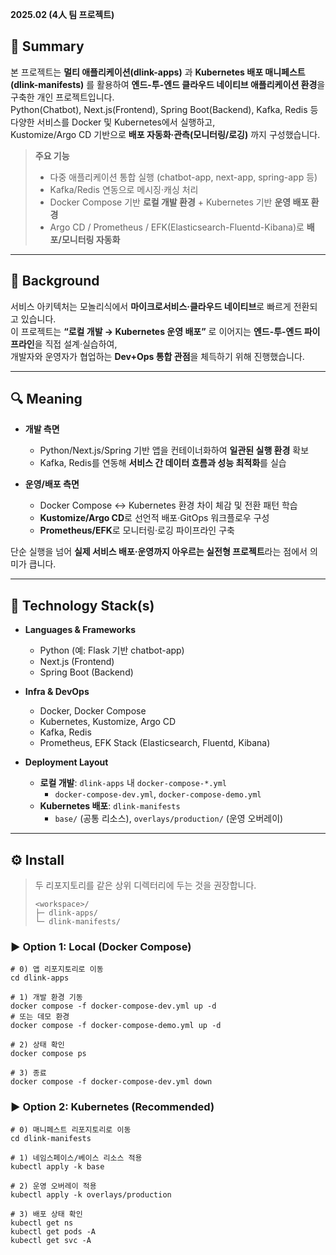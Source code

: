 **2025.02 (4人 팀 프로젝트)**

## **📌 Summary**

본 프로젝트는 **멀티 애플리케이션(dlink-apps)** 과 **Kubernetes 배포 매니페스트(dlink-manifests)** 를 활용하여 **엔드-투-엔드 클라우드 네이티브 애플리케이션 환경**을 구축한 개인 프로젝트입니다.  
Python(Chatbot), Next.js(Frontend), Spring Boot(Backend), Kafka, Redis 등 다양한 서비스를 Docker 및 Kubernetes에서 실행하고,  
Kustomize/Argo CD 기반으로 **배포 자동화·관측(모니터링/로깅)** 까지 구성했습니다.

> **주요 기능**
> - 다중 애플리케이션 통합 실행 (chatbot-app, next-app, spring-app 등)
> - Kafka/Redis 연동으로 메시징·캐싱 처리
> - Docker Compose 기반 **로컬 개발 환경** + Kubernetes 기반 **운영 배포 환경**
> - Argo CD / Prometheus / EFK(Elasticsearch-Fluentd-Kibana)로 **배포/모니터링 자동화**

---

## **🤔 Background**

서비스 아키텍처는 모놀리식에서 **마이크로서비스·클라우드 네이티브**로 빠르게 전환되고 있습니다.  
이 프로젝트는 **“로컬 개발 → Kubernetes 운영 배포”** 로 이어지는 **엔드-투-엔드 파이프라인**을 직접 설계·실습하여,  
개발자와 운영자가 협업하는 **Dev+Ops 통합 관점**을 체득하기 위해 진행했습니다.

---

## **🔍 Meaning**

- **개발 측면**
  - Python/Next.js/Spring 기반 앱을 컨테이너화하여 **일관된 실행 환경** 확보
  - Kafka, Redis를 연동해 **서비스 간 데이터 흐름과 성능 최적화**를 실습

- **운영/배포 측면**
  - Docker Compose ↔ Kubernetes 환경 차이 체감 및 전환 패턴 학습
  - **Kustomize/Argo CD**로 선언적 배포·GitOps 워크플로우 구성
  - **Prometheus/EFK**로 모니터링·로깅 파이프라인 구축

단순 실행을 넘어 **실제 서비스 배포·운영까지 아우르는 실전형 프로젝트**라는 점에서 의미가 큽니다.

---

## **🔨 Technology Stack(s)**

- **Languages & Frameworks**
  - Python (예: Flask 기반 chatbot-app)
  - Next.js (Frontend)
  - Spring Boot (Backend)

- **Infra & DevOps**
  - Docker, Docker Compose
  - Kubernetes, Kustomize, Argo CD
  - Kafka, Redis
  - Prometheus, EFK Stack (Elasticsearch, Fluentd, Kibana)

- **Deployment Layout**
  - **로컬 개발**: `dlink-apps` 내 `docker-compose-*.yml`  
    - `docker-compose-dev.yml`, `docker-compose-demo.yml`
  - **Kubernetes 배포**: `dlink-manifests`  
    - `base/` (공통 리소스), `overlays/production/` (운영 오버레이)

---

## **⚙️ Install**

> 두 리포지토리를 같은 상위 디렉터리에 두는 것을 권장합니다.
>
> ```
> <workspace>/
> ├─ dlink-apps/
> └─ dlink-manifests/
> ```

### ▶ Option 1: Local (Docker Compose)

```
# 0) 앱 리포지토리로 이동
cd dlink-apps

# 1) 개발 환경 기동
docker compose -f docker-compose-dev.yml up -d
# 또는 데모 환경
docker compose -f docker-compose-demo.yml up -d

# 2) 상태 확인
docker compose ps

# 3) 종료
docker compose -f docker-compose-dev.yml down
```

### ▶ Option 2: Kubernetes (Recommended)
```
# 0) 매니페스트 리포지토리로 이동
cd dlink-manifests

# 1) 네임스페이스/베이스 리소스 적용
kubectl apply -k base

# 2) 운영 오버레이 적용
kubectl apply -k overlays/production

# 3) 배포 상태 확인
kubectl get ns
kubectl get pods -A
kubectl get svc -A

```

